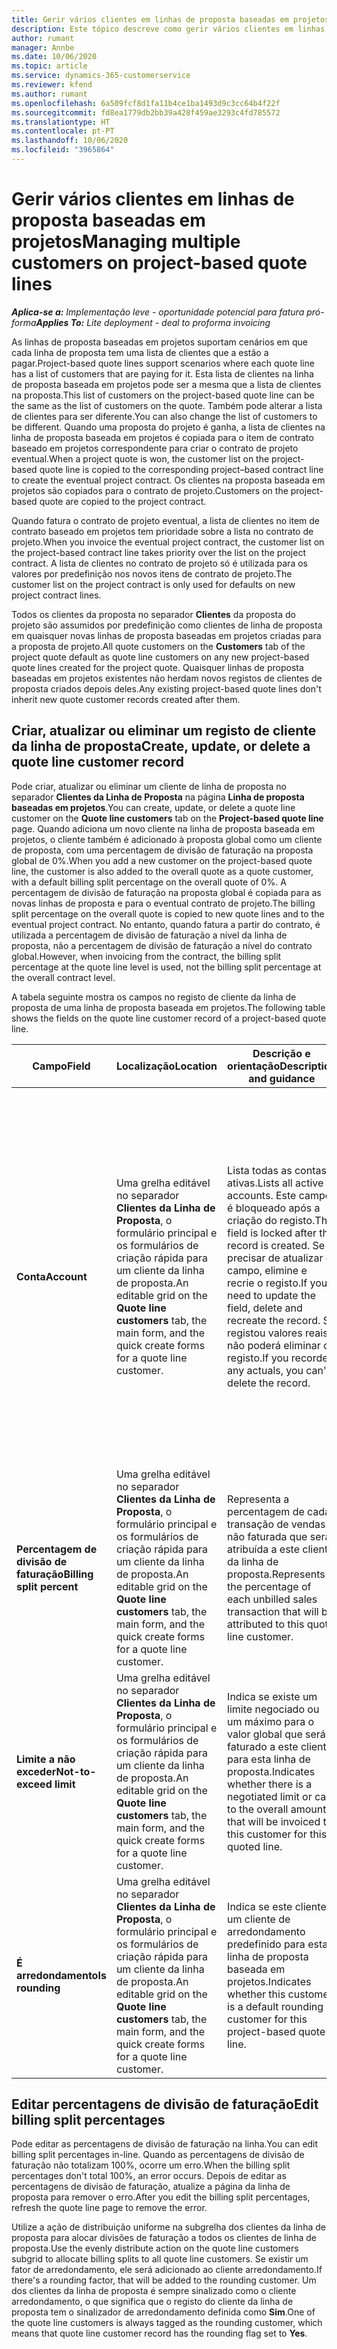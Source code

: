 ```yaml
---
title: Gerir vários clientes em linhas de proposta baseadas em projetos
description: Este tópico descreve como gerir vários clientes em linhas de proposta baseadas em projetos.
author: rumant
manager: Annbe
ms.date: 10/06/2020
ms.topic: article
ms.service: dynamics-365-customerservice
ms.reviewer: kfend
ms.author: rumant
ms.openlocfilehash: 6a509fcf8d1fa11b4ce1ba1493d9c3cc64b4f22f
ms.sourcegitcommit: fd8ea1779db2bb39a428f459ae3293c4fd785572
ms.translationtype: HT
ms.contentlocale: pt-PT
ms.lasthandoff: 10/06/2020
ms.locfileid: "3965864"
---
```

# <a name="managing-multiple-customers-on-project-based-quote-lines"></a><span data-ttu-id="b5ada-103">Gerir vários clientes em linhas de proposta baseadas em projetos</span><span class="sxs-lookup"><span data-stu-id="b5ada-103">Managing multiple customers on project-based quote lines</span></span>

<span data-ttu-id="b5ada-104">_**Aplica-se a:** Implementação leve - oportunidade potencial para fatura pró-forma_</span><span class="sxs-lookup"><span data-stu-id="b5ada-104">_**Applies To:** Lite deployment - deal to proforma invoicing_</span></span>

<span data-ttu-id="b5ada-105">As linhas de proposta baseadas em projetos suportam cenários em que cada linha de proposta tem uma lista de clientes que a estão a pagar.</span><span class="sxs-lookup"><span data-stu-id="b5ada-105">Project-based quote lines support scenarios where each quote line has a list of customers that are paying for it.</span></span> <span data-ttu-id="b5ada-106">Esta lista de clientes na linha de proposta baseada em projetos pode ser a mesma que a lista de clientes na proposta.</span><span class="sxs-lookup"><span data-stu-id="b5ada-106">This list of customers on the project-based quote line can be the same as the list of customers on the quote.</span></span> <span data-ttu-id="b5ada-107">Também pode alterar a lista de clientes para ser diferente.</span><span class="sxs-lookup"><span data-stu-id="b5ada-107">You can also change the list of customers to be different.</span></span> <span data-ttu-id="b5ada-108">Quando uma proposta do projeto é ganha, a lista de clientes na linha de proposta baseada em projetos é copiada para o item de contrato baseado em projetos correspondente para criar o contrato de projeto eventual.</span><span class="sxs-lookup"><span data-stu-id="b5ada-108">When a project quote is won, the customer list on the project-based quote line is copied to the corresponding project–based contract line to create the eventual project contract.</span></span> <span data-ttu-id="b5ada-109">Os clientes na proposta baseada em projetos são copiados para o contrato de projeto.</span><span class="sxs-lookup"><span data-stu-id="b5ada-109">Customers on the project-based quote are copied to the project contract.</span></span>

<span data-ttu-id="b5ada-110">Quando fatura o contrato de projeto eventual, a lista de clientes no item de contrato baseado em projetos tem prioridade sobre a lista no contrato de projeto.</span><span class="sxs-lookup"><span data-stu-id="b5ada-110">When you invoice the eventual project contract, the customer list on the project-based contract line takes priority over the list on the project contract.</span></span> <span data-ttu-id="b5ada-111">A lista de clientes no contrato de projeto só é utilizada para os valores por predefinição nos novos itens de contrato de projeto.</span><span class="sxs-lookup"><span data-stu-id="b5ada-111">The customer list on the project contract is only used for defaults on new project contract lines.</span></span>

<span data-ttu-id="b5ada-112">Todos os clientes da proposta no separador **Clientes** da proposta do projeto são assumidos por predefinição como clientes de linha de proposta em quaisquer novas linhas de proposta baseadas em projetos criadas para a proposta de projeto.</span><span class="sxs-lookup"><span data-stu-id="b5ada-112">All quote customers on the **Customers** tab of the project quote default as quote line customers on any new project-based quote lines created for the project quote.</span></span> <span data-ttu-id="b5ada-113">Quaisquer linhas de proposta baseadas em projetos existentes não herdam novos registos de clientes de proposta criados depois deles.</span><span class="sxs-lookup"><span data-stu-id="b5ada-113">Any existing project-based quote lines don't inherit new quote customer records created after them.</span></span>

## <a name="create-update-or-delete-a-quote-line-customer-record"></a><span data-ttu-id="b5ada-114">Criar, atualizar ou eliminar um registo de cliente da linha de proposta</span><span class="sxs-lookup"><span data-stu-id="b5ada-114">Create, update, or delete a quote line customer record</span></span>

<span data-ttu-id="b5ada-115">Pode criar, atualizar ou eliminar um cliente de linha de proposta no separador **Clientes da Linha de Proposta** na página **Linha de proposta baseadas em projetos**.</span><span class="sxs-lookup"><span data-stu-id="b5ada-115">You can create, update, or delete a quote line customer on the **Quote line customers** tab on the **Project-based quote line** page.</span></span> <span data-ttu-id="b5ada-116">Quando adiciona um novo cliente na linha de proposta baseada em projetos, o cliente também é adicionado à proposta global como um cliente de proposta, com uma percentagem de divisão de faturação na proposta global de 0%.</span><span class="sxs-lookup"><span data-stu-id="b5ada-116">When you add a new customer on the project-based quote line, the customer is also added to the overall quote as a quote customer, with a default billing split percentage on the overall quote of 0%.</span></span> <span data-ttu-id="b5ada-117">A percentagem de divisão de faturação na proposta global é copiada para as novas linhas de proposta e para o eventual contrato de projeto.</span><span class="sxs-lookup"><span data-stu-id="b5ada-117">The billing split percentage on the overall quote is copied to new quote lines and to the eventual project contract.</span></span> <span data-ttu-id="b5ada-118">No entanto, quando fatura a partir do contrato, é utilizada a percentagem de divisão de faturação a nível da linha de proposta, não a percentagem de divisão de faturação a nível do contrato global.</span><span class="sxs-lookup"><span data-stu-id="b5ada-118">However, when invoicing from the contract, the billing split percentage at the quote line level is used, not the billing split percentage at the overall contract level.</span></span> 

<span data-ttu-id="b5ada-119">A tabela seguinte mostra os campos no registo de cliente da linha de proposta de uma linha de proposta baseada em projetos.</span><span class="sxs-lookup"><span data-stu-id="b5ada-119">The following table shows the fields on the quote line customer record of a project-based quote line.</span></span>

| <span data-ttu-id="b5ada-120">Campo</span><span class="sxs-lookup"><span data-stu-id="b5ada-120">Field</span></span> | <span data-ttu-id="b5ada-121">Localização</span><span class="sxs-lookup"><span data-stu-id="b5ada-121">Location</span></span> | <span data-ttu-id="b5ada-122">Descrição e orientação</span><span class="sxs-lookup"><span data-stu-id="b5ada-122">Description and guidance</span></span> | <span data-ttu-id="b5ada-123">Impacto a jusante</span><span class="sxs-lookup"><span data-stu-id="b5ada-123">Downstream impact</span></span> |
| --- | --- | --- | --- |
| <span data-ttu-id="b5ada-124">**Conta**</span><span class="sxs-lookup"><span data-stu-id="b5ada-124">**Account**</span></span> | <span data-ttu-id="b5ada-125">Uma grelha editável no separador **Clientes da Linha de Proposta**, o formulário principal e os formulários de criação rápida para um cliente da linha de proposta.</span><span class="sxs-lookup"><span data-stu-id="b5ada-125">An editable grid on the **Quote line customers** tab, the main form, and the quick create forms for a quote line customer.</span></span> | <span data-ttu-id="b5ada-126">Lista todas as contas ativas.</span><span class="sxs-lookup"><span data-stu-id="b5ada-126">Lists all active accounts.</span></span> <span data-ttu-id="b5ada-127">Este campo é bloqueado após a criação do registo.</span><span class="sxs-lookup"><span data-stu-id="b5ada-127">This field is locked after the record is created.</span></span> <span data-ttu-id="b5ada-128">Se precisar de atualizar o campo, elimine e recrie o registo.</span><span class="sxs-lookup"><span data-stu-id="b5ada-128">If you need to update the field, delete and recreate the record.</span></span> <span data-ttu-id="b5ada-129">Se registou valores reais, não poderá eliminar o registo.</span><span class="sxs-lookup"><span data-stu-id="b5ada-129">If you recorded any actuals, you can't delete the record.</span></span> | <span data-ttu-id="b5ada-130">Quando escolhe uma conta a partir da lista de contas principal a adicionar, o cliente da linha de proposta também é adicionado como um cliente de proposta quando o guarda.</span><span class="sxs-lookup"><span data-stu-id="b5ada-130">When you pick an account from the master list of accounts to add, the quote line customer is also added as a quote customer when you save it.</span></span> <span data-ttu-id="b5ada-131">Quando uma proposta é ganha, os clientes da linha de proposta são copiados para os clientes de item de contrato do projeto.</span><span class="sxs-lookup"><span data-stu-id="b5ada-131">When a quote is won, quote line customers are copied to the project contract line customers.</span></span> |
| <span data-ttu-id="b5ada-132">**Percentagem de divisão de faturação**</span><span class="sxs-lookup"><span data-stu-id="b5ada-132">**Billing split percent**</span></span> | <span data-ttu-id="b5ada-133">Uma grelha editável no separador **Clientes da Linha de Proposta**, o formulário principal e os formulários de criação rápida para um cliente da linha de proposta.</span><span class="sxs-lookup"><span data-stu-id="b5ada-133">An editable grid on the **Quote line customers** tab, the main form, and the quick create forms for a quote line customer.</span></span> | <span data-ttu-id="b5ada-134">Representa a percentagem de cada transação de vendas não faturada que será atribuída a este cliente da linha de proposta.</span><span class="sxs-lookup"><span data-stu-id="b5ada-134">Represents the percentage of each unbilled sales transaction that will be attributed to this quote line customer.</span></span> | <span data-ttu-id="b5ada-135">Copiado para os clientes de item de contrato de projeto.</span><span class="sxs-lookup"><span data-stu-id="b5ada-135">Copied over to project contract line customers.</span></span> |
| <span data-ttu-id="b5ada-136">**Limite a não exceder**</span><span class="sxs-lookup"><span data-stu-id="b5ada-136">**Not-to-exceed limit**</span></span> | <span data-ttu-id="b5ada-137">Uma grelha editável no separador **Clientes da Linha de Proposta**, o formulário principal e os formulários de criação rápida para um cliente da linha de proposta.</span><span class="sxs-lookup"><span data-stu-id="b5ada-137">An editable grid on the **Quote line customers** tab, the main form, and the quick create forms for a quote line customer.</span></span> | <span data-ttu-id="b5ada-138">Indica se existe um limite negociado ou um máximo para o valor global que será faturado a este cliente para esta linha de proposta.</span><span class="sxs-lookup"><span data-stu-id="b5ada-138">Indicates whether there is a negotiated limit or cap to the overall amount that will be invoiced to this customer for this quoted line.</span></span> | <span data-ttu-id="b5ada-139">Copiado para os clientes de item de contrato de projeto quando uma proposta é ganha.</span><span class="sxs-lookup"><span data-stu-id="b5ada-139">Copied over to project contract line customers when a quote is won.</span></span> |
| <span data-ttu-id="b5ada-140">**É arredondamento**</span><span class="sxs-lookup"><span data-stu-id="b5ada-140">**Is rounding**</span></span> | <span data-ttu-id="b5ada-141">Uma grelha editável no separador **Clientes da Linha de Proposta**, o formulário principal e os formulários de criação rápida para um cliente da linha de proposta.</span><span class="sxs-lookup"><span data-stu-id="b5ada-141">An editable grid on the **Quote line customers** tab, the main form, and the quick create forms for a quote line customer.</span></span> | <span data-ttu-id="b5ada-142">Indica se este cliente é um cliente de arredondamento predefinido para esta linha de proposta baseada em projetos.</span><span class="sxs-lookup"><span data-stu-id="b5ada-142">Indicates whether this customer is a default rounding customer for this project-based quote line.</span></span> | <span data-ttu-id="b5ada-143">Copiado para os clientes de contrato de projeto quando uma proposta é ganha.</span><span class="sxs-lookup"><span data-stu-id="b5ada-143">Copied over to project contract customers when a quote is won.</span></span> |

## <a name="edit-billing-split-percentages"></a><span data-ttu-id="b5ada-144">Editar percentagens de divisão de faturação</span><span class="sxs-lookup"><span data-stu-id="b5ada-144">Edit billing split percentages</span></span>

<span data-ttu-id="b5ada-145">Pode editar as percentagens de divisão de faturação na linha.</span><span class="sxs-lookup"><span data-stu-id="b5ada-145">You can edit billing split percentages in-line.</span></span> <span data-ttu-id="b5ada-146">Quando as percentagens de divisão de faturação não totalizam 100%, ocorre um erro.</span><span class="sxs-lookup"><span data-stu-id="b5ada-146">When the billing split percentages don't total 100%, an error occurs.</span></span> <span data-ttu-id="b5ada-147">Depois de editar as percentagens de divisão de faturação, atualize a página da linha de proposta para remover o erro.</span><span class="sxs-lookup"><span data-stu-id="b5ada-147">After you edit the billing split percentages, refresh the quote line page to remove the error.</span></span>

<span data-ttu-id="b5ada-148">Utilize a ação de distribuição uniforme na subgrelha dos clientes da linha de proposta para alocar divisões de faturação a todos os clientes de linha de proposta.</span><span class="sxs-lookup"><span data-stu-id="b5ada-148">Use the evenly distribute action on the quote line customers subgrid to allocate billing splits to all quote line customers.</span></span> <span data-ttu-id="b5ada-149">Se existir um fator de arredondamento, ele será adicionado ao cliente arredondamento.</span><span class="sxs-lookup"><span data-stu-id="b5ada-149">If there's a rounding factor, that will be added to the rounding customer.</span></span> <span data-ttu-id="b5ada-150">Um dos clientes da linha de proposta é sempre sinalizado como o cliente arredondamento, o que significa que o registo do cliente da linha de proposta tem o sinalizador de arredondamento definida como **Sim**.</span><span class="sxs-lookup"><span data-stu-id="b5ada-150">One of the quote line customers is always tagged as the rounding customer, which means that quote line customer record has the rounding flag set to **Yes**.</span></span> 
